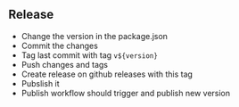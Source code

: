 ## Release

- Change the version in the package.json
- Commit the changes
- Tag last commit with tag `v${version}`
- Push changes and tags
- Create release on github releases with this tag
- Pubslish it
- Publish workflow should trigger and publish new version